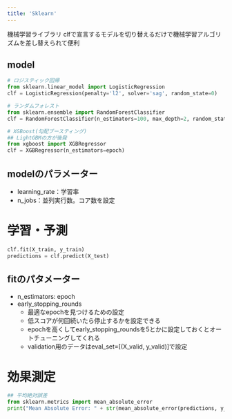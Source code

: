 ```yaml
---
title: 'Sklearn'
---
```


機械学習ライブラリ
clfで宣言するモデルを切り替えるだけで機械学習アルゴリズムを差し替えられて便利

## model
```py
# ロジスティック回帰
from sklearn.linear_model import LogisticRegression
clf = LogisticRegression(penalty='l2', solver='sag', random_state=0)

# ランダムフォレスト
from sklearn.ensemble import RandomForestClassifier
clf = RandomForestClassifier(n_estimators=100, max_depth=2, random_state=0, n_estimators=epoch)

# XGBoost(勾配ブースティング)
## LightGBMの方が後発
from xgboost import XGBRegressor
clf = XGBRegressor(n_estimators=epoch)

```

## modelのパラメーター
- learning_rate：学習率
- n_jobs：並列実行数。コア数を設定

# 学習・予測
```py
clf.fit(X_train, y_train)
predictions = clf.predict(X_test)
```

## fitのパタメーター
- n_estimators: epoch
- early_stopping_rounds
    - 最適なepochを見つけるための設定
    - 低スコアが何回続いたら停止するかを設定できる
    - epochを高くしてearly_stopping_roundsを5とかに設定しておくとオートチューニングしてくれる
    - validation用のデータはeval_set=[(X_valid, y_valid)]で設定

# 効果測定
```py
## 平均絶対誤差
from sklearn.metrics import mean_absolute_error
print("Mean Absolute Error: " + str(mean_absolute_error(predictions, y_valid)))
```